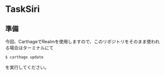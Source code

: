 # TaskSiri

## 準備
今回、CarthageでRealmを使用しますので、このリポジトリをそのまま使われる場合はターミナルにて

``` bash
$ carthage update
```

を実行してください。
